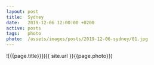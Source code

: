 ```yaml
---
layout: post
title:  Sydney
date:   2019-12-06 12:00:00 +0200
active: posts
tags:   photo
photo:  /assets/images/posts/2019-12-06-sydney/01.jpg
---
```


![{{page.title}}]({{ site.url }}{{page.photo}})
